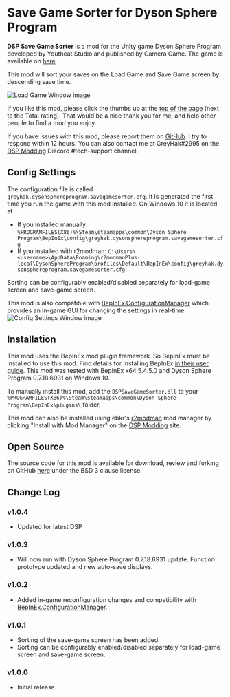# Save Game Sorter for Dyson Sphere Program

**DSP Save Game Sorter** is a mod for the Unity game Dyson Sphere Program developed by Youthcat Studio and published by Gamera Game.  The game is available on [here](https://store.steampowered.com/app/1366540/Dyson_Sphere_Program/).

This mod will sort your saves on the Load Game and Save Game screen by descending save time.

![Load Game Window image](https://raw.githubusercontent.com/jimmieclark3/dsp-save-sorter/master/LoadGameWindow.jpg)

If you like this mod, please click the thumbs up at the [top of the page](https://dsp.thunderstore.io/package/GreyHak/DSP_Save_Game_Sorter/) (next to the Total rating).  That would be a nice thank you for me, and help other people to find a mod you enjoy.

If you have issues with this mod, please report them on [GitHub](https://github.com/jimmieclark3/dsp-save-sorter/issues).  I try to respond within 12 hours.    You can also contact me at GreyHak#2995 on the [DSP Modding](https://discord.gg/XxhyTNte) Discord #tech-support channel.

## Config Settings
The configuration file is called `greyhak.dysonsphereprogram.savegamesorter.cfg`.  It is generated the first time you run the game with this mod installed.  On Windows 10 it is located at
 - If you installed manually:  `%PROGRAMFILES(X86)%\Steam\steamapps\common\Dyson Sphere Program\BepInEx\config\greyhak.dysonsphereprogram.savegamesorter.cfg`
 - If you installed with r2modman:  `C:\Users\<username>\AppData\Roaming\r2modmanPlus-local\DysonSphereProgram\profiles\Default\BepInEx\config\greyhak.dysonsphereprogram.savegamesorter.cfg`

Sorting can be configurably enabled/disabled separately for load-game screen and save-game screen.

This mod is also compatible with [BepInEx.ConfigurationManager](https://github.com/BepInEx/BepInEx.ConfigurationManager) which provides an in-game GUI for changing the settings in real-time.
![Config Settings Window image](https://raw.githubusercontent.com/jimmieclark3/dsp-save-sorter/master/ConfigSettingsWindow.jpg)

## Installation
This mod uses the BepInEx mod plugin framework.  So BepInEx must be installed to use this mod.  Find details for installing BepInEx [in their user guide](https://bepinex.github.io/bepinex_docs/master/articles/user_guide/installation/index.html#installing-bepinex-1).  This mod was tested with BepInEx x64 5.4.5.0 and Dyson Sphere Program 0.7.18.6931 on Windows 10.

To manually install this mod, add the `DSPSaveGameSorter.dll` to your `%PROGRAMFILES(X86)%\Steam\steamapps\common\Dyson Sphere Program\BepInEx\plugins\` folder.

This mod can also be installed using ebkr's [r2modman](https://dsp.thunderstore.io/package/ebkr/r2modman/) mod manager by clicking "Install with Mod Manager" on the [DSP Modding](https://dsp.thunderstore.io/package/GreyHak/DSP_Save_Game_Sorter/) site.

## Open Source
The source code for this mod is available for download, review and forking on GitHub [here](https://github.com/jimmieclark3/dsp-save-sorter) under the BSD 3 clause license.

## Change Log

### v1.0.4
 - Updated for latest DSP
### v1.0.3
 - Will now run with Dyson Sphere Program 0.7.18.6931 update.  Function prototype updated and new auto-save displays.
### v1.0.2
 - Added in-game reconfiguration changes and compatibility with [BepInEx.ConfigurationManager](https://github.com/BepInEx/BepInEx.ConfigurationManager).
### v1.0.1
 - Sorting of the save-game screen has been added.
 - Sorting can be configurably enabled/disabled separately for load-game screen and save-game screen.
### v1.0.0
 - Initial release.
